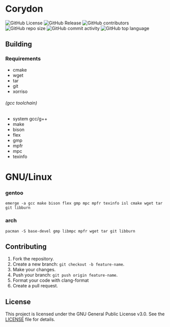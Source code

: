 # Corydon
![GitHub License](https://img.shields.io/github/license/boprr/corydon)
![GitHub Release](https://img.shields.io/github/v/release/boprr/corydon)
![GitHub contributors](https://img.shields.io/github/contributors-anon/boprr/corydon)
![GitHub repo size](https://img.shields.io/github/repo-size/boprr/corydon)
![GitHub commit activity](https://img.shields.io/github/commit-activity/m/boprr/corydon)
![GitHub top language](https://img.shields.io/github/languages/top/boprr/corydon)

## Building
### Requirements
- cmake
- wget
- tar
- git
- xorriso
###### (gcc toolchain)
- system gcc/g++
- make
- bison
- flex
- gmp
- mpfr
- mpc
- texinfo

# GNU/Linux
### gentoo
```
emerge -a gcc make bison flex gmp mpc mpfr texinfo isl cmake wget tar git libburn
```
### arch
```
pacman -S base-devel gmp libmpc mpfr wget tar git libburn
```

## Contributing 
1. Fork the repository.
2. Create a new branch: `git checkout -b feature-name`.
3. Make your changes.
4. Push your branch: `git push origin feature-name`.
5. Format your code with clang-format
6. Create a pull request.

## License
This project is licensed under the GNU General Public License v3.0. See the [LICENSE](LICENSE) file for details.
